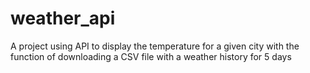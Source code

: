 # weather_api
A project using API to display the temperature for a given city with the function of downloading a CSV file with a weather history for 5 days
